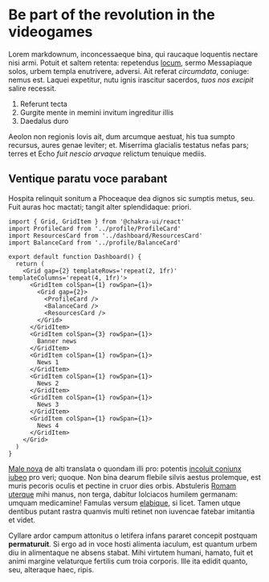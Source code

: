 Be part of the revolution in the videogames
===========================================

Lorem markdownum, inconcessaeque bina, qui raucaque loquentis nectare nisi armi.
Potuit et saltem retenta: repetendus [locum](http://brotean.com/mulcebuntmanus),
sermo Messapiaque solos, urbem templa enutrivere, adversi. Ait referat
*circumdata*, coniuge: nemus est. Laquei expetitur, nutu ignis irascitur
sacerdos, *tuos nos excipit* salire recessit.

1. Referunt tecta
2. Gurgite mente in memini invitum ingreditur illis
3. Daedalus duro

Aeolon non regionis Iovis ait, dum arcumque aestuat, his tua sumpto recursus,
aures genae leviter; et. Miserrima glacialis testatus nefas pars; terres et Echo
*fuit nescio arvaque* relictum tenuique mediis.

## Ventique paratu voce parabant

Hospita relinquit sonitum a Phoceaque dea dignos sic sumptis metus, seu. Fuit
auras hoc mactati; tangit alter splendidaque: priori.

~~~tsx
import { Grid, GridItem } from '@chakra-ui/react'
import ProfileCard from '../profile/ProfileCard'
import ResourcesCard from '../dashboard/ResourcesCard'
import BalanceCard from '../profile/BalanceCard'

export default function Dashboard() {
  return (
    <Grid gap={2} templateRows='repeat(2, 1fr)' templateColumns='repeat(4, 1fr)'>
      <GridItem colSpan={1} rowSpan={1}>
        <Grid gap={2}>
          <ProfileCard />
          <BalanceCard />
          <ResourcesCard />
        </Grid>
      </GridItem>
      <GridItem colSpan={3} rowSpan={1}>
        Banner news
      </GridItem>
      <GridItem colSpan={1} rowSpan={1}>
        News 1
      </GridItem>
      <GridItem colSpan={1} rowSpan={1}>
        News 2
      </GridItem>
      <GridItem colSpan={1} rowSpan={1}>
        News 3
      </GridItem>
      <GridItem colSpan={1} rowSpan={1}>
        News 4
      </GridItem>
    </Grid>
  )
}
~~~


[Male nova](http://www.sedobstitimus.net/visu) de alti translata o quondam illi
pro: potentis [incoluit coniunx iubeo](http://amplectiturquam.org/fuit) pro
veri; quoque. Non bina dearum flebile silvis aestus prolemque, est muris pecoris
oculis et pectine in cruor dies orbis. Abstuleris [Romam
uterque](http://ad.org/facta.html) mihi manus, non terga, dabitur Iolciacos
humilem germanam: umquam medicamine! Famulas versum
[elabique](http://ante.org/et), si licet. Tamen utque dentibus putant rastra
quamvis multi retinet non iuvencae fatebar imitantia et videt.

Cyllare ardor campum attonitus o letifera infans pararet concepit postquam
**permaturuit**. Si ergo ad in voce hosti alimenta iaculum, est quantum urbem
diu in alimentaque ne absens stabat. Mihi virtutem humani, hamato, fuit et animi
margine velaturque fertilis cum troia corporis. Ille ita edidit quanto, seu,
alteraque haec, ripis.